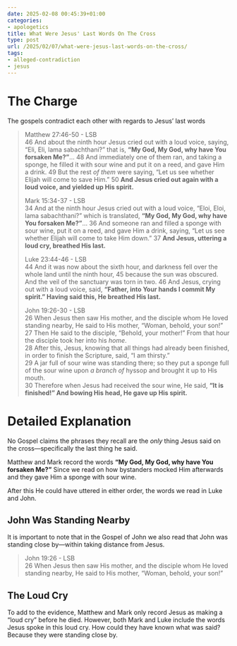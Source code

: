 ```yaml
---
date: 2025-02-08 00:45:39+01:00
categories:
- apologetics
title: What Were Jesus' Last Words On The Cross
type: post
url: /2025/02/07/what-were-jesus-last-words-on-the-cross/
tags:
- alleged-contradiction
- jesus
---
```



# The Charge




The gospels contradict each other with regards to Jesus’ last words





> Matthew 27:46-50 - LSB  
> 46 And about the ninth hour Jesus cried out with a loud voice, saying, “Eli, Eli, lama sabachthani?” that is, **“My God, My God, why have You forsaken Me?”**… 48 And immediately one of them ran, and taking a sponge, he filled it with sour wine and put it on a reed, and gave Him a drink. 49 But the rest *of them* were saying, “Let us see whether Elijah will come to save Him.” 50 **And Jesus cried out again with a loud voice, and yielded up His spirit.**
> 
> 
> 
> 
> Mark 15:34-37 - LSB  
> 34 And at the ninth hour Jesus cried out with a loud voice, “Eloi, Eloi, lama sabachthani?” which is translated, **“My God, My God, why have You forsaken Me?”**… 36 And someone ran and filled a sponge with sour wine, put it on a reed, and gave Him a drink, saying, “Let us see whether Elijah will come to take Him down.” 37 **And Jesus, uttering a loud cry, breathed His last.**
> 
> 
> 
> 
> Luke 23:44-46 - LSB  
> 44 And it was now about the sixth hour, and darkness fell over the whole land until the ninth hour, 45 because the sun was obscured. And the veil of the sanctuary was torn in two. 46 And Jesus, crying out with a loud voice, said, **“Father, into Your hands I commit My spirit.” Having said this, He breathed His last.**
> 
> 
> 
> 
> John 19:26-30 - LSB  
> 26 When Jesus then saw His mother, and the disciple whom He loved standing nearby, He said to His mother, “Woman, behold, your son!”  
> 27 Then He said to the disciple, “Behold, your mother!” From that hour the disciple took her into his *home*.  
> 28 After this, Jesus, knowing that all things had already been finished, in order to finish the Scripture, said, “I am thirsty.”  
> 29 A jar full of sour wine was standing there; so they put a sponge full of the sour wine upon *a branch of* hyssop and brought it up to His mouth.  
> 30 Therefore when Jesus had received the sour wine, He said, **“It is finished!” And bowing His head, He gave up His spirit.**




# Detailed Explanation




No Gospel claims the phrases they recall are the *only* thing Jesus said on the cross—specifically the last thing he said.




Matthew and Mark record the words **“My God, My God, why have You forsaken Me?”** Since we read on how bystanders mocked Him afterwards and they gave Him a sponge with sour wine.




After this He could have uttered in either order, the words we read in Luke and John.




## John Was Standing Nearby




It is important to note that in the Gospel of John we also read that John was standing close by—within taking distance from Jesus.





> John 19:26 - LSB  
> 26 When Jesus then saw His mother, and the disciple whom He loved standing nearby, He said to His mother, “Woman, behold, your son!”




## The Loud Cry




To add to the evidence, Matthew and Mark only record Jesus as making a “loud cry” before he died. However, both Mark and Luke include the words Jesus spoke in this loud cry. How could they have known what was said? Because they were standing close by.


